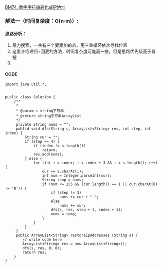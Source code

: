 [BM74. 数字字符串转化成IP地址](https://www.nowcoder.com/practice/ce73540d47374dbe85b3125f57727e1e?tpId=295&tags=&title=&difficulty=0&judgeStatus=0&rp=0&sourceUrl=%2Fexam%2Foj%3Fpage%3D1%26tab%3D%25E7%25AE%2597%25E6%25B3%2595%25E7%25AF%2587%26topicId%3D295)
### 解法一（时间复杂度：O(n·m)）:
#### 思路分析：
1. 暴力搜索，一共有三个要添加的点，用三重循环依次寻找位置
2. 这里介绍递归+回溯的方法，时间复杂度可能高一些，但是思路优先级高于暴搜
3. 
#### CODE
```
import java.util.*;


public class Solution {
    /**
     * 
     * @param s string字符串 
     * @return string字符串ArrayList
     */
     private String nums = "";
     publid void dfs(String s, ArrayList<String> res, int step, int index) {
         String cur = "";
         if (step == 4) {
             if (index != s.length())
                 return;
             res.add(nums);
         } else {
             for (int i = index; i < index + 3 && i < s.length(); i++) {
                 cur += s.charAt(i);
                 int num = Integer.parseInt(cur);
                 String temp = nums;
                 if (num <= 255 && (cur.length() == 1 || cur.charAt(0) != '0')) {
                     if (step != 3)
                         nums += cur + ".";
                     else
                         nums += cur;
                     dfs(s, res, step + 1, index + 1);
                     nums = temp;
                 }
             }
         }
     }
     public ArrayList<String> restoreIpAddresses (String s) {
        // write code here
        ArrayList<String> res = new ArrayList<String>();
        dfs(s, res, 0, 0);
        return res;
    }
}
```
